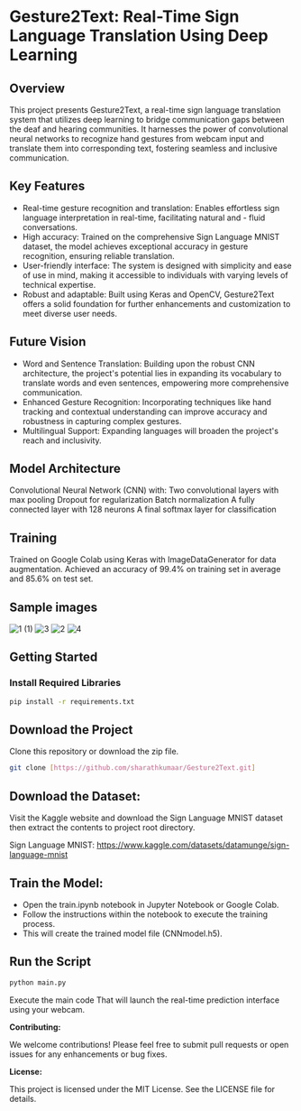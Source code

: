 # Gesture2Text: Real-Time Sign Language Translation Using Deep Learning

## Overview

This project presents Gesture2Text, a real-time sign language translation system that utilizes deep learning to bridge communication gaps between the deaf and hearing communities. It harnesses the power of convolutional neural networks to recognize hand gestures from webcam input and translate them into corresponding text, fostering seamless and inclusive communication.

## Key Features

- Real-time gesture recognition and translation: Enables effortless sign language interpretation in real-time, facilitating natural and - fluid conversations.
- High accuracy: Trained on the comprehensive Sign Language MNIST dataset, the model achieves exceptional accuracy in gesture recognition, ensuring reliable translation.
- User-friendly interface: The system is designed with simplicity and ease of use in mind, making it accessible to individuals with varying levels of technical expertise.
- Robust and adaptable: Built using Keras and OpenCV, Gesture2Text offers a solid foundation for further enhancements and customization to meet diverse user needs.

## Future Vision

- Word and Sentence Translation: Building upon the robust CNN architecture, the project's potential lies in expanding its vocabulary to translate words and even sentences, empowering more comprehensive communication.
- Enhanced Gesture Recognition: Incorporating techniques like hand tracking and contextual understanding can improve accuracy and robustness in capturing complex gestures.
- Multilingual Support: Expanding languages will broaden the project's reach and inclusivity.


## Model Architecture

Convolutional Neural Network (CNN) with:
Two convolutional layers with max pooling
Dropout for regularization
Batch normalization
A fully connected layer with 128 neurons
A final softmax layer for classification
## Training

Trained on Google Colab using Keras with ImageDataGenerator for data augmentation.
Achieved an accuracy of 99.4% on training set in average and 85.6% on test set.

## Sample images

![1 (1)](https://github.com/sharathkumaar/Gesture2Text/assets/112824465/1d9ad1ea-adca-47ba-b119-1ef7b06e9e29)
![3](https://github.com/sharathkumaar/Gesture2Text/assets/112824465/69e80551-906b-484d-87d8-9c42c1a0bf56)
![2](https://github.com/sharathkumaar/Gesture2Text/assets/112824465/9d719e64-3e3f-4e6b-a210-51719f3d9ea6)
![4](https://github.com/sharathkumaar/Gesture2Text/assets/112824465/25f327c2-e0f2-41ec-9bb6-badfff5f386d)



## Getting Started


### Install Required Libraries

```bash
pip install -r requirements.txt
```

## Download the Project

Clone this repository or download the zip file.

```bash
git clone [https://github.com/sharathkumaar/Gesture2Text.git]

```

## Download the Dataset:

Visit the Kaggle website and download the Sign Language MNIST dataset then extract the contents to project root directory.

Sign Language MNIST: https://www.kaggle.com/datasets/datamunge/sign-language-mnist


## Train the Model:

- Open the train.ipynb notebook in Jupyter Notebook or Google Colab.
- Follow the instructions within the notebook to execute the training process.
- This will create the trained model file (CNNmodel.h5).

## Run the Script

```bash
python main.py
```
Execute the main code That will launch the real-time prediction interface using your webcam.


**Contributing:**

We welcome contributions! Please feel free to submit pull requests or open issues for any enhancements or bug fixes.

**License:**

This project is licensed under the MIT License. See the LICENSE file for details.
